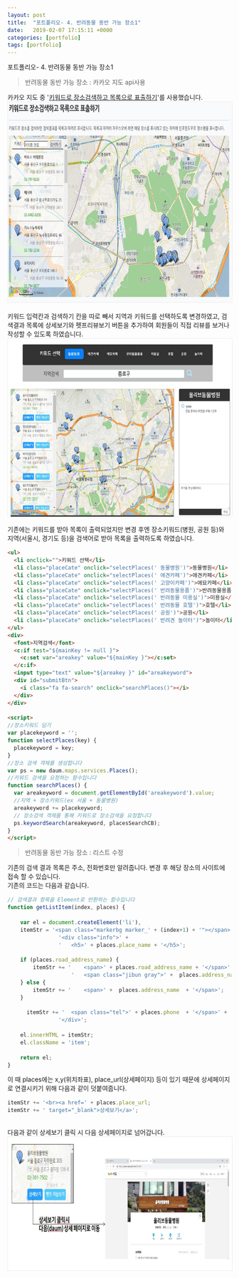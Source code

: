 ```yaml
---
layout: post
title:  "포트폴리오- 4. 반려동물 동반 가능 장소1"
date:   2019-02-07 17:15:11 +0000
categories: [portfolio]
tags: [portfolio]
---
```



<style>
img{
  border : 1px solid #ededed;
}
</style>

포트폴리오- 4. 반려동물 동반 가능 장소1
<br>

>반려동물 동반 가능 장소 : 카카오 지도 api사용

카카오 지도 중 '[키워드로 장소검색하고 목록으로 표출하기](http://apis.map.daum.net/web/sample/keywordList/)'를 사용했습니다.<br>
<img src="/images/petst/place/sample.jpg" width="600" height="450"><br>
<br>
키워드 입력칸과 검색하기 칸을 따로 빼서 지역과 키워드를 선택하도록 변경하였고, 검색결과 목록에 상세보기와 펫프리뷰보기 버튼을 추가하여 회원들이 직접 리뷰를 보거나 작성할 수 있도록 하였습니다.<br>
<img src="/images/petst/place/place.jpg" width="600" height="400"><br>

기존에는 키워드를 받아 목록이 출력되었지만 변경 후엔 장소키워드(병원, 공원 등)와 지역(서울시, 경기도 등)을 검색어로 받아 목록을 출력하도록 하였습니다.

```html
<ul>
  <li onclick="">키워드 선택</li>
  <li class="placeCate" onclick="selectPlaces(' 동물병원')">동물병원</li>
  <li class="placeCate" onclick="selectPlaces(' 애견카페')">애견카페</li>
  <li class="placeCate"	onclick="selectPlaces(' 고양이카페')">애묘카페</li>
  <li class="placeCate" onclick="selectPlaces(' 반려동물용품')">반려동물용품</li>
  <li class="placeCate" onclick="selectPlaces(' 반려동물 미용실')">미용실</li>
  <li class="placeCate" onclick="selectPlaces(' 반려동물 호텔')">호텔</li>
  <li class="placeCate" onclick="selectPlaces(' 공원')">공원</li>
  <li class="placeCate" onclick="selectPlaces(' 반려견 놀이터')">놀이터</li>
</ul>
<div>
  <font>지역검색</font>
  <c:if test="${mainKey != null }">
    <c:set var="areakey" value="${mainKey }"></c:set>
  </c:if>
  <input type="text" value="${areakey }" id="areakeyword">
  <div id="submitBtn">
    <i class="fa fa-search" onclick="searchPlaces()"></i>
  </div>
</div>

<script>      
//장소키워드 담기
var placekeyword = '';
function selectPlaces(key) {
  placekeyword = key;
}
//장소 검색 객체를 생성합니다
var ps = new daum.maps.services.Places();
//키워드 검색을 요청하는 함수입니다
function searchPlaces() {
  var areakeyword = document.getElementById('areakeyword').value;
  //지역 + 장소키워드(ex 서울 + 동물병원)
  areakeyword += placekeyword;
  // 장소검색 객체를 통해 키워드로 장소검색을 요청합니다
  ps.keywordSearch(areakeyword, placesSearchCB);
}
</script>
```

>반려동물 동반 가능 장소 : 리스트 수정

기존의 검색 결과 목록은 주소, 전화번호만 알려줍니다. 변경 후 해당 장소의 사이트에 접속 할 수 있습니다.<br>
기존의 코드는 다음과 같습니다.
```javascript
// 검색결과 항목을 Element로 반환하는 함수입니다
function getListItem(index, places) {

    var el = document.createElement('li'),
    itemStr = '<span class="markerbg marker_' + (index+1) + '"></span>' +
                '<div class="info">' +
                '   <h5>' + places.place_name + '</h5>';

    if (places.road_address_name) {
        itemStr += '    <span>' + places.road_address_name + '</span>' +
                    '   <span class="jibun gray">' +  places.address_name  + '</span>';
    } else {
        itemStr += '    <span>' +  places.address_name  + '</span>';
    }

      itemStr += '  <span class="tel">' + places.phone  + '</span>' +
                '</div>';           

    el.innerHTML = itemStr;
    el.className = 'item';

    return el;
}

```

이 때 places에는 x,y(위치좌표), place_url(상세페이지) 등이 있기 때문에 상세페이지로 연결시키기 위해 다음과 같이 덧붙여줍니다.
```javascript
itemStr += '<br><a href=' + places.place_url;
itemStr += ' target="_blank">상세보기</a>';
```
<br>
다음과 같이 상세보기 클릭 시 다음 상세페이지로 넘어갑니다.
<br><img src="/images/petst/place/placedaum.jpg" width="600" height="300"><br>

